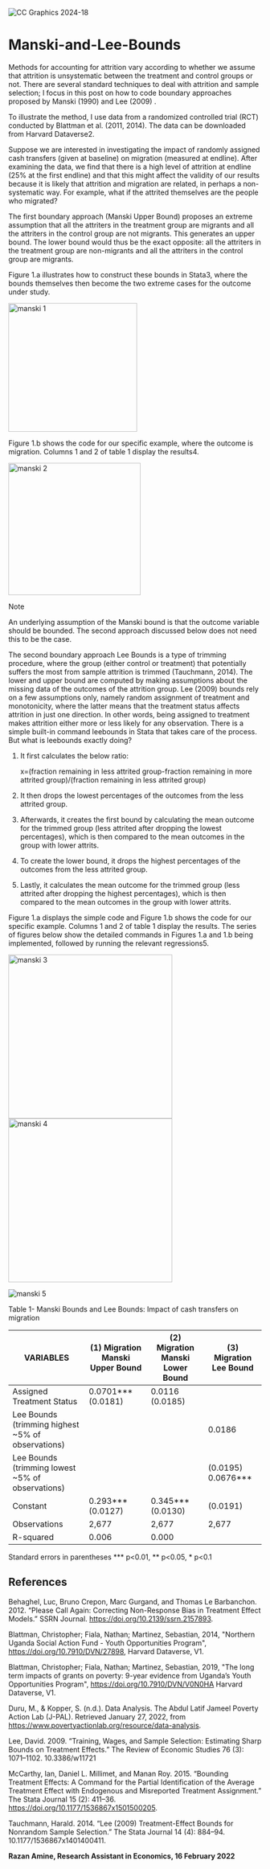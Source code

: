 ![CC Graphics 2024-18](https://github.com/csae-coders-corner/Manski-and-Lee-Bounds/assets/148211163/1def8888-a74f-4aeb-881d-dbcb74aaf0a6)

# Manski-and-Lee-Bounds
Methods for accounting for attrition vary according to whether we assume that attrition is unsystematic between the treatment and control groups or not. There are several standard techniques to deal with attrition and sample selection; I focus in this post on how to code boundary approaches proposed by Manski (1990) and Lee (2009)  .

To illustrate the method, I use data from a randomized controlled trial (RCT) conducted by Blattman et al. (2011, 2014). The data can be downloaded from Harvard Dataverse2.

Suppose we are interested in investigating the impact of randomly assigned cash transfers (given at baseline) on migration (measured at endline). After examining the data, we find that there is a high level of attrition at endline (25% at the first endline) and that this might affect the validity of our results because it is likely that attrition and migration are related, in perhaps a non-systematic way. For example, what if the attrited themselves are the people who migrated?

The first boundary approach (Manski Upper Bound) proposes an extreme assumption that all the attriters in the treatment group are migrants and all the attriters in the control group are not migrants. This generates an upper bound. The lower bound would thus be the exact opposite: all the attriters in the treatment group are non-migrants and all the attriters in the control group are migrants. 

Figure 1.a illustrates how to construct these bounds in Stata3, where the bounds themselves then become the two extreme cases for the outcome under study. 

<img width="256" alt="manski 1" src="https://github.com/csae-coders-corner/Manski-and-Lee-Bounds/assets/148211163/ec7bdc64-7fb6-4571-b783-be75b5be0d44">

Figure 1.b shows the code for our specific example, where the outcome is migration. Columns 1 and 2 of table 1 display the results4.

<img width="263" alt="manski 2" src="https://github.com/csae-coders-corner/Manski-and-Lee-Bounds/assets/148211163/e11e98cf-72bb-48f8-8970-41adee2fee4c">

>[!Note]
> An underlying assumption of the Manski bound is that the outcome variable should be bounded. The second approach discussed below does not need this to be the case. 

The second boundary approach Lee Bounds is a type of trimming procedure, where the group (either control or treatment) that potentially suffers the most from sample attrition is trimmed (Tauchmann, 2014). The lower and upper bound are computed by making assumptions about the missing data of the outcomes of the attrition group. Lee (2009) bounds rely on a few assumptions only, namely random assignment of treatment and monotonicity, where the latter means that the treatment status affects attrition in just one direction. In other words, being assigned to treatment makes attrition either more or less likely for any observation. There is a simple built-in command leebounds in Stata that takes care of the process. But what is leebounds exactly doing?


1. It first calculates the below ratio:

    x=(fraction remaining in less attrited group-fraction remaining in more     attrited group)/(fraction remaining in less attrited group)
	
2. It then drops the lowest percentages of the outcomes from the less attrited group.
3. Afterwards, it creates the first bound by calculating the mean outcome for the trimmed group (less attrited after dropping the lowest percentages), which is then compared to the mean outcomes in the group with lower attrits.
4. To create the lower bound, it drops the highest percentages of the outcomes from the less attrited group.
5. Lastly, it calculates the mean outcome for the trimmed group (less attrited after dropping the highest percentages), which is then compared to the mean outcomes in the group with lower attrits.

Figure 1.a displays the simple code and Figure 1.b shows the code for our specific example. Columns 1 and 2 of table 1 display the results. The series of figures below show the detailed commands in Figures 1.a and 1.b being implemented, followed by running the relevant regressions5.

<img width="326" alt="manski 3" src="https://github.com/csae-coders-corner/Manski-and-Lee-Bounds/assets/148211163/c6203158-36d5-4d87-9234-51081045dd38">


<img width="326" alt="manski 4" src="https://github.com/csae-coders-corner/Manski-and-Lee-Bounds/assets/148211163/0ae483b2-90ae-431f-978d-352237528198">

![manski 5](https://github.com/csae-coders-corner/Manski-and-Lee-Bounds/assets/148211163/b5681745-4a7f-4585-aaf4-99783d74747d)

Table 1- Manski Bounds and Lee Bounds: Impact of cash transfers on migration

| VARIABLES                                       | (1)	Migration Manski Upper Bound	| (2) Migration Manski Lower Bound	| (3) Migration Lee Bound |
|------------------------------------------------ |-----------------------------------|--------------------------------------|-------------------------|	
|Assigned Treatment Status	                      | 0.0701*** (0.0181)                |0.0116 (0.0185)                    	 |                         |
|Lee Bounds (trimming highest ~5% of observations)|                                   |                                      |	0.0186                 |
|Lee Bounds (trimming lowest ~5% of observations) |                                   |                                      | (0.0195)	0.0676***      |
|Constant	                                        | 0.293*** (0.0127)	                | 0.345*** (0.0130)	                   | (0.0191)                |
|Observations	                                    | 2,677	                            | 2,677                                |  2,677                  |
|R-squared	                                      | 0.006                            	| 0.000                                |                         |	

Standard errors in parentheses
*** p<0.01, ** p<0.05, * p<0.1

## References

Behaghel, Luc, Bruno Crepon, Marc Gurgand, and Thomas Le Barbanchon. 2012. “Please Call Again: Correcting Non-Response Bias in Treatment Effect Models.” SSRN Journal. https://doi.org/10.2139/ssrn.2157893.

Blattman, Christopher; Fiala, Nathan; Martinez, Sebastian, 2014, "Northern Uganda Social Action Fund - Youth Opportunities Program", https://doi.org/10.7910/DVN/27898, Harvard Dataverse, V1. 

Blattman, Christopher; Fiala, Nathan; Martinez, Sebastian, 2019, "The long term impacts of grants on poverty: 9-year evidence from Uganda’s Youth Opportunities Program", https://doi.org/10.7910/DVN/V0N0HA  Harvard Dataverse, V1. 

Duru, M., & Kopper, S. (n.d.). Data Analysis. The Abdul Latif Jameel Poverty Action Lab (J-PAL). Retrieved January 27, 2022, from https://www.povertyactionlab.org/resource/data-analysis. 

Lee, David. 2009. “Training, Wages, and Sample Selection: Estimating Sharp Bounds on Treatment Effects.” The Review of Economic Studies 76 (3): 1071–1102. 10.3386/w11721  

McCarthy, Ian, Daniel L. Millimet, and Manan Roy. 2015. “Bounding Treatment Effects: A Command for the Partial Identification of the Average Treatment Effect with Endogenous and Misreported Treatment Assignment.” The Stata Journal 15 (2): 411–36. https://doi.org/10.1177/1536867x1501500205.

Tauchmann, Harald. 2014. “Lee (2009) Treatment-Effect Bounds for Nonrandom Sample Selection.” The Stata Journal 14 (4): 884–94. 10.1177/1536867x1401400411.

**Razan Amine, Research Assistant in Economics, 16 February 2022**
